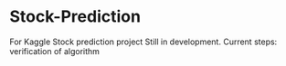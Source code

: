 # Stock-Prediction
For Kaggle Stock prediction project
Still in development.
Current steps: verification of algorithm
